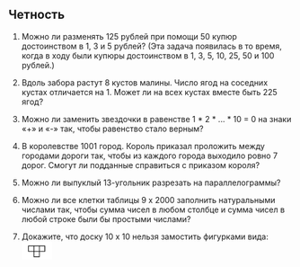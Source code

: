 ## Четность

1) Можно ли разменять 125 рублей при помощи 50 купюр достоинством в 1, 3 и 5 рублей? (Эта задача появилась в то время, когда в ходу были купюры достоинством в 1, 3, 5, 10, 25, 50 и 100 рублей.)

2) Вдоль забора растут 8 кустов малины. Число ягод на соседних кустах отличается на 1. Может ли на всех кустах вместе быть 225 ягод?

3) Можно ли заменить звездочки в равенстве 1 * 2 * ... * 10 = 0 на знаки «+» и «-» так, чтобы равенство стало верным?

4) В королевстве 1001 город. Король приказал проложить между городами дороги так, чтобы из каждого города выходило ровно 7 дорог. Смогут ли подданные справиться с приказом короля?

5) Можно ли выпуклый 13-угольник разрезать на параллелограммы?

6) Можно ли все клетки таблицы 9 х 2000 заполнить натуральными числами так, чтобы сумма чисел в любом cтолбце и сумма чисел в любой строке были бы простыми числами?

7) Докажите, что доску 10 х 10 нельзя замостить фигурками вида:
   ![](./7_class/figures/parity_7.png)